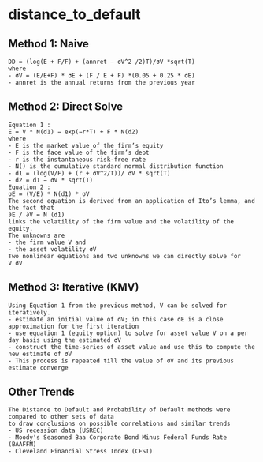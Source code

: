 # distance_to_default
## Method 1: Naive
    DD = (log(E + F/F) + (annret − σV^2 /2)T)/σV *sqrt(T)
    where
    - σV = (E/E+F) * σE + (F / E + F) *(0.05 + 0.25 * σE)
    - annret is the annual returns from the previous year

## Method 2: Direct Solve
    Equation 1 :
    E = V * N(d1) − exp(−r*T) + F * N(d2)
    where
    - E is the market value of the firm’s equity
    - F is the face value of the firm’s debt
    - r is the instantaneous risk-free rate
    - N() is the cumulative standard normal distribution function
    - d1 = (log(V/F) + (r + σV^2/T))/ σV * sqrt(T)
    - d2 = d1 − σV * sqrt(T)
    Equation 2 :
    σE = (V/E) * N(d1) * σV
    The second equation is derived from an application of Ito’s lemma, and the fact that
    ∂E / ∂V = N (d1)
    links the volatility of the firm value and the volatility of the equity.
    The unknowns are
    - the firm value V and
    - the asset volatility σV
    Two nonlinear equations and two unknowns we can directly solve for
    V σV

## Method 3: Iterative (KMV)
    Using Equation 1 from the previous method, V can be solved for iteratively.
    - estimate an initial value of σV; in this case σE is a close approximation for the first iteration
    - use equation 1 (equity option) to solve for asset value V on a per day basis using the estimated σV
    - construct the time-series of asset value and use this to compute the new estimate of σV
    - This process is repeated till the value of σV and its previous estimate converge

## Other Trends
    The Distance to Default and Probability of Default methods were compared to other sets of data
    to draw conclusions on possible correlations and similar trends
    - US recession data (USREC)
    - Moody's Seasoned Baa Corporate Bond Minus Federal Funds Rate (BAAFFM)
    - Cleveland Financial Stress Index (CFSI)
